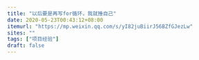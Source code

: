 ```yaml
---
title: "以后要是再写for循环，我就捶自己"
date: 2020-05-23T00:43:12+08:00
itemurl: "https://mp.weixin.qq.com/s/yI82juBiirJ56BZfGJezLw"
sites: ""
tags: ["项目经验"]
draft: false
---
```


